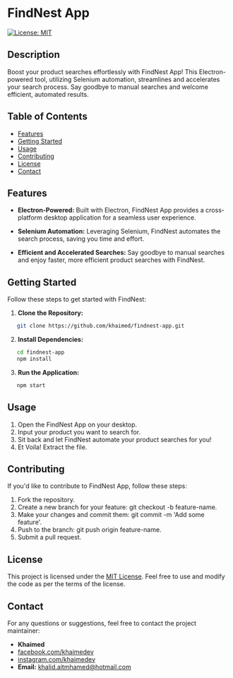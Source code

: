 # FindNest App

[![License: MIT](https://img.shields.io/badge/License-MIT-yellow.svg)](https://opensource.org/licenses/MIT)

## Description

Boost your product searches effortlessly with FindNest App! This Electron-powered tool, utilizing Selenium automation, streamlines and accelerates your search process. Say goodbye to manual searches and welcome efficient, automated results.

## Table of Contents

- [Features](#features)
- [Getting Started](#getting-started)
- [Usage](#usage)
- [Contributing](#contributing)
- [License](#license)
- [Contact](#contact)

## Features

- **Electron-Powered:** Built with Electron, FindNest App provides a cross-platform desktop application for a seamless user experience.

- **Selenium Automation:** Leveraging Selenium, FindNest automates the search process, saving you time and effort.

- **Efficient and Accelerated Searches:** Say goodbye to manual searches and enjoy faster, more efficient product searches with FindNest.

## Getting Started

Follow these steps to get started with FindNest:

1. **Clone the Repository:**
```bash
   git clone https://github.com/khaimed/findnest-app.git
```
2. **Install Dependencies:**
```bash
   cd findnest-app
   npm install
```
3. **Run the Application:**
```bash
   npm start
```
## Usage

1. Open the FindNest App on your desktop.
2. Input your product you want to search for.
3. Sit back and let FindNest automate your product searches for you!
4. Et Voila! Extract the file.

## Contributing

If you'd like to contribute to FindNest App, follow these steps:

1. Fork the repository.
2. Create a new branch for your feature: git checkout -b feature-name.
3. Make your changes and commit them: git commit -m 'Add some feature'.
4. Push to the branch: git push origin feature-name.
5. Submit a pull request.

## License
This project is licensed under the [MIT License](LICENSE). Feel free to use and modify the code as per the terms of the license.

## Contact

For any questions or suggestions, feel free to contact the project maintainer:

- **Khaimed**
- [facebook.com/khaimedev](https://www.facebook.com/khaimedev)
- [instagram.com/khaimedev](https://www.instagram.com/khaimedev)
- **Email:** khalid.aitmhamed@hotmail.com
